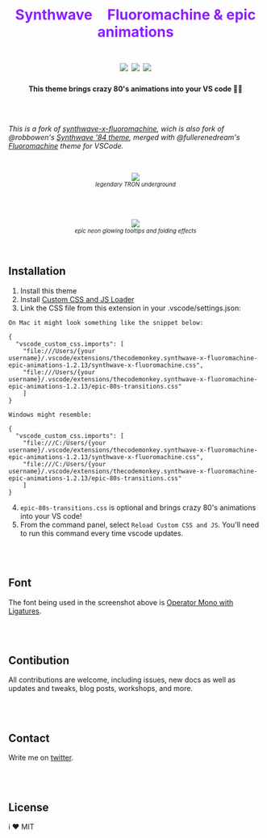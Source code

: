 <h1 align="center" style="color:#8c1eff">  Synthwave <em style="color:#fff" > x</em> Fluoromachine & epic animations <br/><br/>


  <img src="https://img.shields.io/visual-studio-marketplace/i/TheCodemonkey.synthwave-x-fluoromachine-epic-animations?color=%23ec3c98&logo=visualstudio&logoColor=%2370e1f5&style=flat-square"/>
  <img src="https://img.shields.io/visual-studio-marketplace/d/TheCodemonkey.synthwave-x-fluoromachine-epic-animations?color=%23ec3c98&logo=visualstudio&logoColor=%2370e1f5&style=flat-square"/>
    <img src="https://img.shields.io/visual-studio-marketplace/last-updated/TheCodemonkey.synthwave-x-fluoromachine-epic-animations?color=%23ec3c98&logo=visualstudio&logoColor=%2370e1f5&style=flat-square"/>
</h1> 

<p align="center"><strong>This theme brings crazy 80's animations into your VS code 🚀🎉 </strong></p>



<br/><br/>

*This is a fork of <a href="https://github.com/webrender/synthwave-x-fluoromachine">synthwave-x-fluoromachine</a>, wich is also fork of @robbowen's [Synthwave '84 theme](https://marketplace.visualstudio.com/items?itemName=RobbOwen.synthwave-vscode), merged with @fullerenedream's [Fluoromachine](https://colorsublime.github.io/themes/FluoroMachine/) theme for VSCode.*

<br/>

<p align="center">
  <img src="https://user-images.githubusercontent.com/1646017/136690694-79e9973b-6d55-40cb-b8d1-4820d2a4ee35.gif" /><br/>
  <i style="font-size: .8em">legendary TRON underground</i>
</p>
<br/><br/>
<p align="center">
  <img src="https://user-images.githubusercontent.com/1646017/136690891-7bcca587-9489-4a40-ba78-e3b851624dd8.gif" /><br/>
  <i  style="font-size: .8em">epic neon glowing tooltips and folding effects</i>
</p>

<br/>

## Installation 

1. Install this theme  
2. Install [Custom CSS and JS Loader](https://marketplace.visualstudio.com/items?itemName=be5invis.vscode-custom-css)  
3. Link the CSS file from this extension in your .vscode/settings.json: 

```
On Mac it might look something like the snippet below:

{
  "vscode_custom_css.imports": [
    "file:///Users/{your username}/.vscode/extensions/thecodemonkey.synthwave-x-fluoromachine-epic-animations-1.2.13/synthwave-x-fluoromachine.css",
    "file:///Users/{your username}/.vscode/extensions/thecodemonkey.synthwave-x-fluoromachine-epic-animations-1.2.13/epic-80s-transitions.css"
    ]
}

Windows might resemble:

{
  "vscode_custom_css.imports": [
    "file:///C:/Users/{your username}/.vscode/extensions/thecodemonkey.synthwave-x-fluoromachine-epic-animations-1.2.13/synthwave-x-fluoromachine.css",
    "file:///C:/Users/{your username}/.vscode/extensions/thecodemonkey.synthwave-x-fluoromachine-epic-animations-1.2.13/epic-80s-transitions.css"
    ]
}
```

4. `epic-80s-transitions.css` is optional and brings crazy 80's animations into your VS code!
5. From the command panel, select `Reload Custom CSS and JS`. You'll need to run this command every time vscode updates.


<br/><br/>

## Font
The font being used in the screenshot above is [Operator Mono with Ligatures](https://github.com/kiliman/operator-mono-lig).


<br/><br/>

## Contibution
All contributions are welcome, including issues, new docs as well as updates and tweaks, blog posts, workshops, and more.



<br/><br/>

## Contact
Write me on <a href="https://twitter.com/chillya">twitter</a>.


<br/><br/>

## License
i ❤️ MIT
